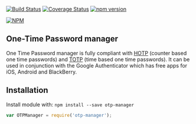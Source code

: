 [![Build Status](https://travis-ci.org/njl07/otp-manager.svg)](https://travis-ci.org/njl07/otp-manager)
[![Coverage Status](https://coveralls.io/repos/njl07/otp-manager/badge.png?branch=master)](https://coveralls.io/r/njl07/otp-manager?branch=master)
[![npm version](https://badge.fury.io/js/otp-manager.png)](http://badge.fury.io/js/otp-manager)

[![NPM](https://nodei.co/npm/otp-manager.png?downloads=true&downloadRank=true&stars=true)](https://nodei.co/npm/otp-manager/)

## One-Time Password manager

One Time Password manager is fully compliant with [HOTP](http://tools.ietf.org/html/rfc4226) (counter based one time passwords) and [TOTP](http://tools.ietf.org/html/rfc6238) (time based one time passwords). It can be used in conjunction with the Google Authenticator which has free apps for iOS, Android and BlackBerry.

## Installation

Install module with: `npm install --save otp-manager`

```javascript
var OTPManager = require('otp-manager');
```

